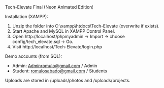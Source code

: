Tech-Elevate Final (Neon Animated Edition)

Installation (XAMPP):
1. Unzip the folder into C:\xampp\htdocs\Tech-Elevate (overwrite if exists).
2. Start Apache and MySQL in XAMPP Control Panel.
3. Open http://localhost/phpmyadmin -> Import -> choose config/tech_elevate.sql -> Go.
4. Visit http://localhost/Tech-Elevate/login.php

Demo accounts (from SQL):
- Admin: Adminromulo@gmail.com / Admin
- Student: romulosabado@gmail.com / Students

Uploads are stored in /uploads/photos and /uploads/projects.
